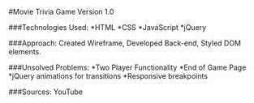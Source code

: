 #Movie Trivia Game
Version 1.0

###Technologies Used:
*HTML
*CSS
*JavaScript
*jQuery

###Approach:
Created Wireframe,
Developed Back-end,
Styled DOM elements.

###Unsolved Problems:
*Two Player Functionality
*End of Game Page
*jQuery animations for transitions
*Responsive breakpoints

###Sources:
YouTube
